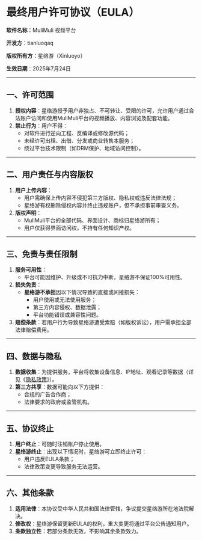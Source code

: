 # 最终用户许可协议（EULA）

**软件名称**：MuliMuli 视频平台

**开发方**：tianluoqaq

**版权所有方**：星络游（Xinluoyo）

**生效日期**：2025年7月24日

------

## 一、许可范围

1. **授权内容**：星络游授予用户非独占、不可转让、受限的许可，允许用户通过合法账户访问和使用MuliMuli平台的视频播放、内容浏览及配套功能。
2. **禁止行为**：用户不得：
   - 对软件进行逆向工程、反编译或修改源代码；
   - 未经许可出租、出借、分发或商业转售本服务；
   - 绕过平台技术限制（如DRM保护、地域访问控制）。

---

## 二、用户责任与内容版权

1. **用户上传内容**：
   - 用户需确保上传内容不侵犯第三方版权、隐私权或违反法律法规；
   - 星络游有权删除侵权内容并终止违规账户，但不承担事前审查义务。
2. **版权声明**：
   - MuliMuli平台的全部代码、界面设计、商标归星络游所有；
   - 用户仅获得界面访问权，不持有任何知识产权。

---

## 三、免责与责任限制

1. **服务可用性**：
   - 平台可能因维护、升级或不可抗力中断，星络游不保证100%可用性。
2. **损失免责**：
   - **星络游不承担**因以下情况导致的直接或间接损失：
     - 用户使用或无法使用服务；
     - 第三方内容侵权、数据泄露；
     - 平台功能错误或兼容性问题。
3. **赔偿条款**：若用户行为导致星络游遭受索赔（如版权诉讼），用户需承担全部法律赔偿费用。

---

## 四、数据与隐私

1. **数据收集**：为提供服务，平台将收集设备信息、IP地址、观看记录等数据（详见《[隐私政策]()》）。
2. **第三方共享**：数据可能向以下方提供：
   - 合规的广告合作商；
   - 法律要求的政府或监管机构。

---

## 五、协议终止

1. **用户终止**：可随时注销账户停止使用。
2. **星络游终止**：出现以下情况时，星络游可立即终止许可：
   - 用户违反EULA条款；
   - 法律政策变更导致服务无法运营。

---

## 六、其他条款

1. **适用法律**：本协议受中华人民共和国法律管辖，争议提交星络游所在地法院解决。
2. **修改权**：星络游保留更新EULA的权利，重大变更将通过平台公告通知用户。
3. **条款独立性**：若部分条款无效，不影响其余条款效力。

